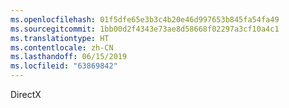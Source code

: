 ```yaml
---
ms.openlocfilehash: 01f5dfe65e3b3c4b20e46d997653b845fa54fa49
ms.sourcegitcommit: 1bb00d2f4343e73ae8d58668f02297a3cf10a4c1
ms.translationtype: HT
ms.contentlocale: zh-CN
ms.lasthandoff: 06/15/2019
ms.locfileid: "63869842"
---
```

DirectX